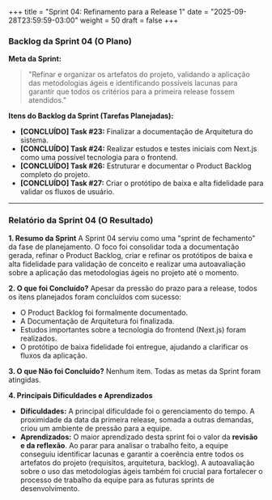 +++
title = "Sprint 04: Refinamento para a Release 1"
date = "2025-09-28T23:59:59-03:00"
weight = 50
draft = false
+++

### Backlog da Sprint 04 (O Plano)

**Meta da Sprint:**
> "Refinar e organizar os artefatos do projeto, validando a aplicação das metodologias ágeis e identificando possíveis lacunas para garantir que todos os critérios para a primeira release fossem atendidos."

**Itens do Backlog da Sprint (Tarefas Planejadas):**
- **[CONCLUÍDO] Task #23:** Finalizar a documentação de Arquitetura do sistema.
- **[CONCLUÍDO] Task #24:** Realizar estudos e testes iniciais com Next.js como uma possível tecnologia para o frontend.
- **[CONCLUÍDO] Task #26:** Estruturar e documentar o Product Backlog completo do projeto.
- **[CONCLUÍDO] Task #27:** Criar o protótipo de baixa e alta fidelidade para validar os fluxos de usuário.

---

### Relatório da Sprint 04 (O Resultado)

**1. Resumo da Sprint**
A Sprint 04 serviu como uma "sprint de fechamento" da fase de planejamento. O foco foi consolidar toda a documentação gerada, refinar o Product Backlog, criar e refinar os protótipos de baixa e alta fidelidade para validação de conceito e realizar uma autoavaliação sobre a aplicação das metodologias ágeis no projeto até o momento.

**2. O que foi Concluído?**
Apesar da pressão do prazo para a release, todos os itens planejados foram concluídos com sucesso:
- O Product Backlog foi formalmente documentado.
- A Documentação de Arquitetura foi finalizada.
- Estudos importantes sobre a tecnologia do frontend (Next.js) foram realizados.
- O protótipo de baixa fidelidade foi entregue, ajudando a clarificar os fluxos da aplicação.

**3. O que Não foi Concluído?**
Nenhum item. Todas as metas da Sprint foram atingidas.

**4. Principais Dificuldades e Aprendizados**
- **Dificuldades:** A principal dificuldade foi o gerenciamento do tempo. A proximidade da data da primeira release, somada a outras demandas, criou um ambiente de pressão para a equipe.
- **Aprendizados:** O maior aprendizado desta sprint foi o valor da **revisão e da reflexão**. Ao parar para analisar o trabalho feito, a equipe conseguiu identificar lacunas e garantir a coerência entre todos os artefatos do projeto (requisitos, arquitetura, backlog). A autoavaliação sobre o uso das metodologias ágeis também foi crucial para fortalecer o processo de trabalho da equipe para as futuras sprints de desenvolvimento. 